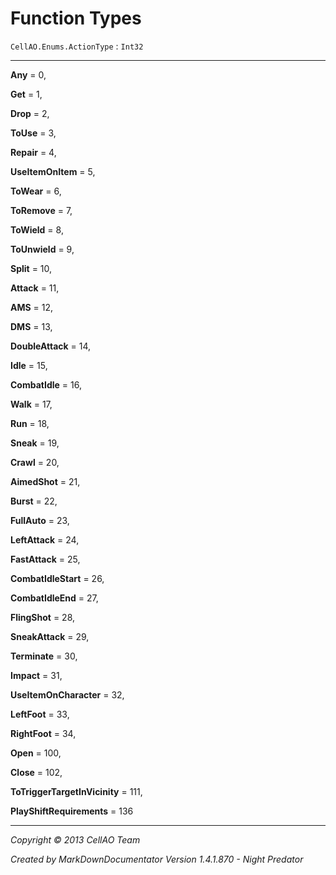 # Function Types #
`CellAO.Enums.ActionType`   : `Int32`  

----------


**Any** = 0,

**Get** = 1,

**Drop** = 2,

**ToUse** = 3,

**Repair** = 4,

**UseItemOnItem** = 5,

**ToWear** = 6,

**ToRemove** = 7,

**ToWield** = 8,

**ToUnwield** = 9,

**Split** = 10,

**Attack** = 11,

**AMS** = 12,

**DMS** = 13,

**DoubleAttack** = 14,

**Idle** = 15,

**CombatIdle** = 16,

**Walk** = 17,

**Run** = 18,

**Sneak** = 19,

**Crawl** = 20,

**AimedShot** = 21,

**Burst** = 22,

**FullAuto** = 23,

**LeftAttack** = 24,

**FastAttack** = 25,

**CombatIdleStart** = 26,

**CombatIdleEnd** = 27,

**FlingShot** = 28,

**SneakAttack** = 29,

**Terminate** = 30,

**Impact** = 31,

**UseItemOnCharacter** = 32,

**LeftFoot** = 33,

**RightFoot** = 34,

**Open** = 100,

**Close** = 102,

**ToTriggerTargetInVicinity** = 111,

**PlayShiftRequirements** = 136


----------

*Copyright © 2013 CellAO Team*

*Created by MarkDownDocumentator Version 1.4.1.870 - Night Predator*


